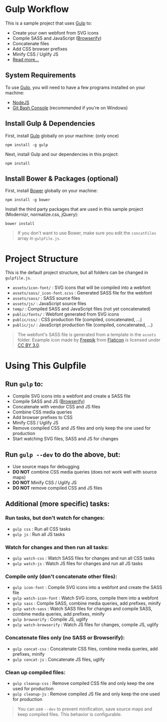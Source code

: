 # Gulp Workflow #

This is a sample project that uses [Gulp](http://gulpjs.com/) to:

- Create your own webfont from SVG icons
- Compile SASS and JavaScript ([Browserify](http://browserify.org/))
- Concatenate files
- Add CSS browser prefixes
- Minify CSS / Uglify JS
- [Read more...](#using-this-gulpfile)

## System Requirements ##

To use [Gulp](http://gulpjs.com/), you will need to have a few programs installed on your machine:

- [NodeJS](http://nodejs.org/)
- [Git Bash Console](http://git-scm.com/) (recommended if you're on Windows)

## Install Gulp & Dependencies ##

First, install [Gulp](http://gulpjs.com/) globally on your machine: (only once)

    npm install -g gulp

Next, install Gulp and our dependencies in this project:

    npm install

## Install Bower & Packages (optional) ##

First, install [Bower](http://bower.io/) globally on your machine:

    npm install -g bower

Install the third party packages that are used in this sample project (Modernizr, normalize.css, jQuery):

    bower install

> If you don't want to use Bower, make sure you edit the `concatFiles` array in `gulpfile.js`.

# Project Structure #

This is the default project structure, but all folders can be changed in `gulpfile.js`.

- `assets/icon-font/` : SVG icons that will be compiled into a webfont
- `assets/sass/_icon-font.scss` : Generated SASS file for the webfont 
- `assets/sass/` : SASS source files  
- `assets/js/` : JavaScript source files
- `temp/` : Compiled SASS and JavaScript files (not yet concatenated)
- `public/fonts/` : Webfont generated from SVG icons
- `public/css/` : CSS production file (compiled, concatenated, ...)
- `public/js/` : JavaScript production file (compiled, concatenated, ...)

> The webfont's SASS file is generated from a template in the `assets` folder. Example icon made by [Freepik](http://www.freepik.com/) from [Flaticon](http://www.flaticon.com/) is licensed under [CC BY 3.0](http://creativecommons.org/licenses/by/3.0/).

# Using This Gulpfile #

## Run `gulp` to: ##

- Compile SVG icons into a webfont and create a SASS file
- Compile SASS and JS ([Browserify](http://browserify.org/))
- Concatenate with vendor CSS and JS files
- Combine CSS media queries
- Add browser prefixes to CSS
- Minify CSS / Uglify JS
- Remove compiled CSS and JS files and only keep the one used for production
- Start watching SVG files, SASS and JS for changes

## Run `gulp --dev` to do the above, but: ##

- Use source maps for debugging
- **DO NOT** combine CSS media queries (does not work well with source maps)
- **DO NOT** Minify CSS / Uglify JS
- **DO NOT** remove compiled CSS and JS files

## Additional (more specific) tasks: ##

### Run tasks, but don't watch for changes: ###

- `gulp css` : Run all CSS tasks
- `gulp js` : Run all JS tasks

### Watch for changes and then run all tasks: ###

- `gulp watch-css` : Watch SASS files for changes and run all CSS tasks
- `gulp watch-js` : Watch JS files for changes and run all JS tasks

### Compile only (don't concatenate other files): ###

- `gulp icon-font` : Compile SVG icons into a webfont and create the SASS file
- `gulp watch-icon-font` : Watch SVG icons, compile them into a webfont
- `gulp sass` : Compile SASS, combine media queries, add prefixes, minify
- `gulp watch-sass` : Watch SASS files for changes and compile SASS, combine media queries, add prefixes, minify
- `gulp browserify` : Compile JS, uglify
- `gulp watch-browserify` : Watch JS files for changes, compile JS, uglify

### Concatenate files only (no SASS or Browserify): ###

- `gulp concat-css` : Concatenate CSS files, combine media queries, add prefixes, minify
- `gulp concat-js` : Concatenate JS files, uglify

### Clean up compiled files: ###

- `gulp cleanup-css` : Remove compiled CSS file and only keep the one used for production
- `gulp cleanup-js` : Remove compiled JS file and only keep the one used for production

> You can use `--dev` to prevent minification, save source maps and keep compiled files. This behavior is configurable.